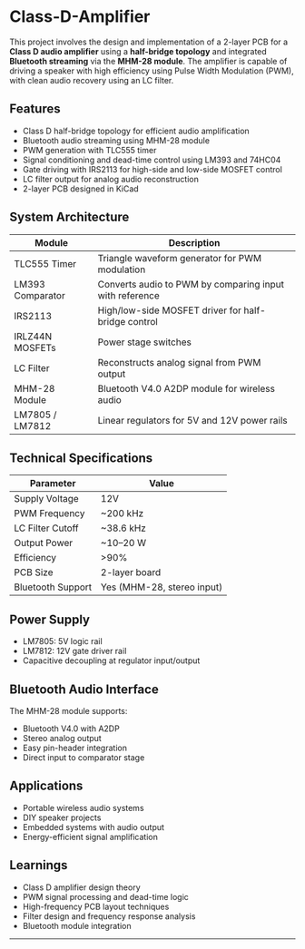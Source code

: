 # Class-D-Amplifier

This project involves the design and implementation of a 2-layer PCB for a **Class D audio amplifier** using a **half-bridge topology** and integrated **Bluetooth streaming** via the **MHM-28 module**. The amplifier is capable of driving a speaker with high efficiency using Pulse Width Modulation (PWM), with clean audio recovery using an LC filter.

##  Features

* Class D half-bridge topology for efficient audio amplification
* Bluetooth audio streaming using MHM-28 module
* PWM generation with TLC555 timer
* Signal conditioning and dead-time control using LM393 and 74HC04
* Gate driving with IRS2113 for high-side and low-side MOSFET control
* LC filter output for analog audio reconstruction
* 2-layer PCB designed in KiCad

##  System Architecture

| Module           | Description                                             |
| ---------------- | ------------------------------------------------------- |
| TLC555 Timer     | Triangle waveform generator for PWM modulation          |
| LM393 Comparator | Converts audio to PWM by comparing input with reference |
| IRS2113          | High/low-side MOSFET driver for half-bridge control     |
| IRLZ44N MOSFETs  | Power stage switches                                    |
| LC Filter        | Reconstructs analog signal from PWM output              |
| MHM-28 Module    | Bluetooth V4.0 A2DP module for wireless audio           |
| LM7805 / LM7812  | Linear regulators for 5V and 12V power rails            |

##  Technical Specifications

| Parameter         | Value                      |
| ----------------- | -------------------------- |
| Supply Voltage    | 12V                        |
| PWM Frequency     | \~200 kHz                  |
| LC Filter Cutoff  | \~38.6 kHz                 |
| Output Power      | \~10–20 W                  |
| Efficiency        | >90%                       |
| PCB Size          | 2-layer board              |
| Bluetooth Support | Yes (MHM-28, stereo input) |

##  Power Supply

* LM7805: 5V logic rail
* LM7812: 12V gate driver rail
* Capacitive decoupling at regulator input/output

##  Bluetooth Audio Interface

The MHM-28 module supports:

* Bluetooth V4.0 with A2DP
* Stereo analog output
* Easy pin-header integration
* Direct input to comparator stage

##  Applications

* Portable wireless audio systems
* DIY speaker projects
* Embedded systems with audio output
* Energy-efficient signal amplification

##  Learnings

* Class D amplifier design theory
* PWM signal processing and dead-time logic
* High-frequency PCB layout techniques
* Filter design and frequency response analysis
* Bluetooth module integration


---

